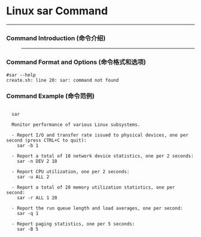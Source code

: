 # Linux sar Command
-------------------
### Command Introduction (命令介绍)
> ****
### Command Format and Options (命令格式和选项)
```
#sar --help
create.sh: line 20: sar: command not found
```
### Command Example (命令范例)
```

  sar

  Monitor performance of various Linux subsystems.

  - Report I/O and transfer rate issued to physical devices, one per second (press CTRL+C to quit):
    sar -b 1

  - Report a total of 10 network device statistics, one per 2 seconds:
    sar -n DEV 2 10

  - Report CPU utilization, one per 2 seconds:
    sar -u ALL 2

  - Report a total of 20 memory utilization statistics, one per second:
    sar -r ALL 1 20

  - Report the run queue length and load averages, one per second:
    sar -q 1

  - Report paging statistics, one per 5 seconds:
    sar -B 5


```
